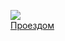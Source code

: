 ![](/books/prose_rus_classic/Петр%20Дмитриевич%20Боборыкин/Проездом.jpg)  
[Проездом](/books/prose_rus_classic/Петр%20Дмитриевич%20Боборыкин/Проездом)
